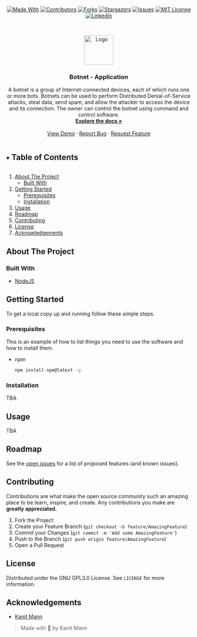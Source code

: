 #

<span style="display:block;text-align:center">

[![Made With][made-with-shield]][made-with-url]
[![Contributors][contributors-shield]][contributors-url]
[![Forks][forks-shield]][forks-url]
[![Stargazers][stars-shield]][stars-url]
[![Issues][issues-shield]][issues-url]
[![MIT License][license-shield]][license-url]
[![LinkedIn][linkedin-shield]][linkedin-url]

</span>

<!-- PROJECT LOGO -->
<br />
<p align="center">
  <a href="https://github.com/kanitmann/personal_botnets">
    <img src="./img/Thinkjs.png" alt="Logo" width="80" height="80">
  </a>

  <h3 align="center">Botnet - Application</h3>

  <p align="center">
    A botnet is a group of Internet-connected devices, each of which runs one or more bots. Botnets can be used to perform Distributed Denial-of-Service attacks, steal data, send spam, and allow the attacker to access the device and its connection. The owner can control the botnet using command and control software. 
    <br />
    <a href="https://github.com/kanitmann/personal_botnets"><strong>Explore the docs »</strong></a>
    <br />
    <br />
    <a href="https://github.com/kanitmann/personal_botnets">View Demo</a>
    ·
    <a href="https://github.com/kanitmann/personal_botnets/issues">Report Bug</a>
    ·
    <a href="https://github.com/kanitmann/personal_botnets/issues">Request Feature</a>
  </p>
</p>

<!-- TABLE OF CONTENTS -->
<details open="open">
  <summary><h2 style="display: inline-block">Table of Contents</h2></summary>
  <ol>
    <li>
      <a href="#about-the-project">About The Project</a>
      <ul>
        <li><a href="#built-with">Built With</a></li>
      </ul>
    </li>
    <li>
      <a href="#getting-started">Getting Started</a>
      <ul>
        <li><a href="#prerequisites">Prerequisites</a></li>
        <li><a href="#installation">Installation</a></li>
      </ul>
    </li>
    <li><a href="#usage">Usage</a></li>
    <li><a href="#roadmap">Roadmap</a></li>
    <li><a href="#contributing">Contributing</a></li>
    <li><a href="#license">License</a></li>
    <li><a href="#acknowledgements">Acknowledgements</a></li>
  </ol>
</details>

<!-- ABOUT THE PROJECT -->

## About The Project

### Built With

-   [NodeJS](https://nodejs.org/en/)

<!-- GETTING STARTED -->

## Getting Started

To get a local copy up and running follow these simple steps.

### Prerequisites

This is an example of how to list things you need to use the software and how to install them.

-   npm
    ```sh
    npm install npm@latest -g
    ```

### Installation

TBA

## Usage

TBA

<!-- ROADMAP -->

## Roadmap

See the [open issues](https://github.com/kanitmann/personal_botnets/issues) for a list of proposed features (and known issues).

<!-- CONTRIBUTING -->

## Contributing

Contributions are what make the open source community such an amazing place to be learn, inspire, and create. Any contributions you make are **greatly appreciated**.

1. Fork the Project
2. Create your Feature Branch (`git checkout -b feature/AmazingFeature`)
3. Commit your Changes (`git commit -m 'Add some AmazingFeature'`)
4. Push to the Branch (`git push origin feature/AmazingFeature`)
5. Open a Pull Request

<!-- LICENSE -->

## License

Distributed under the GNU GPL3.0 License. See `LICENSE` for more information.

<!-- ACKNOWLEDGEMENTS -->

## Acknowledgements

-   [Kanit Mann](https://github.com/kanitmann/)

> Made with 💙 by Kanit Mann

<!-- MARKDOWN LINKS & IMAGES -->
<!-- https://www.markdownguide.org/basic-syntax/#reference-style-links -->

[contributors-shield]: https://img.shields.io/github/contributors/kanitmann/personal_botnets.svg?style=for-the-badge
[contributors-url]: https://github.com/kanitmann/personal_botnets/graphs/contributors
[forks-shield]: https://img.shields.io/github/forks/kanitmann/personal_botnets.svg?style=for-the-badge
[forks-url]: https://github.com/kanitmann/personal_botnets/network/members
[stars-shield]: https://img.shields.io/github/stars/kanitmann/personal_botnets.svg?style=for-the-badge
[stars-url]: https://github.com/kanitmann/personal_botnets/stargazers
[license-shield]: https://img.shields.io/github/license/kanitmann/personal_botnets?style=for-the-badge&logo=appveyor
[issues-shield]: https://img.shields.io/github/issues/kanitmann/personal_botnets.svg?style=for-the-badge
[issues-url]: https://github.com/kanitmann/personal_botnets/issues
[license-url]: https://github.com/kanitmann/personal_botnets/blob/master/LICENSE.txt
[made-with-shield]: https://img.shields.io/github/languages/top/kanitmann/personal_botnets?style=for-the-badge
[made-with-url]: https://shields.io/github/languages/top/kanitmann/personal_botnets.svg?style-for-the-badge
[linkedin-shield]: https://img.shields.io/badge/-LinkedIn-black.svg?style=for-the-badge&logo=linkedin&colorB=555
[linkedin-url]: https://linkedin.com/in/kanitmann
[product-screenshot]: img/personal_botnets_help.png
[product-screenshot2]: img/personal_botnets_memo.png
[product-screenshot3]: img/MemoFolder.png
[product-installation]: img/Global_Installation.png
